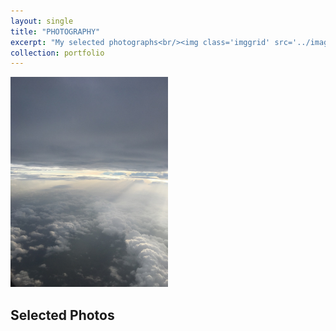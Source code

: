```yaml
---
layout: single
title: "PHOTOGRAPHY"
excerpt: "My selected photographs<br/><img class='imggrid' src='../images/photography/western_ghats_druing_monsoon/western_ghats_during_monsoon_cover_photo.jpeg'>"
collection: portfolio
---
```

<img src="/images/photography/western_ghats_druing_monsoon/sunlight_between_high_and_low_clouds.jpeg" alt="Paris" style="width:50%">

<!-- ![Difussion](/images/photography/western_ghats_druing_monsoon/sunlight_between_high_and_low_clouds.jpeg)
![Monsoon at ghats](/images/photography/western_ghats_druing_monsoon/western_ghats_during_monsoon_2.jpeg)

![Monsoon colors](/images/photography/western_ghats_druing_monsoon/western_ghats_during_monsoon_3.jpeg) -->

## Selected Photos
